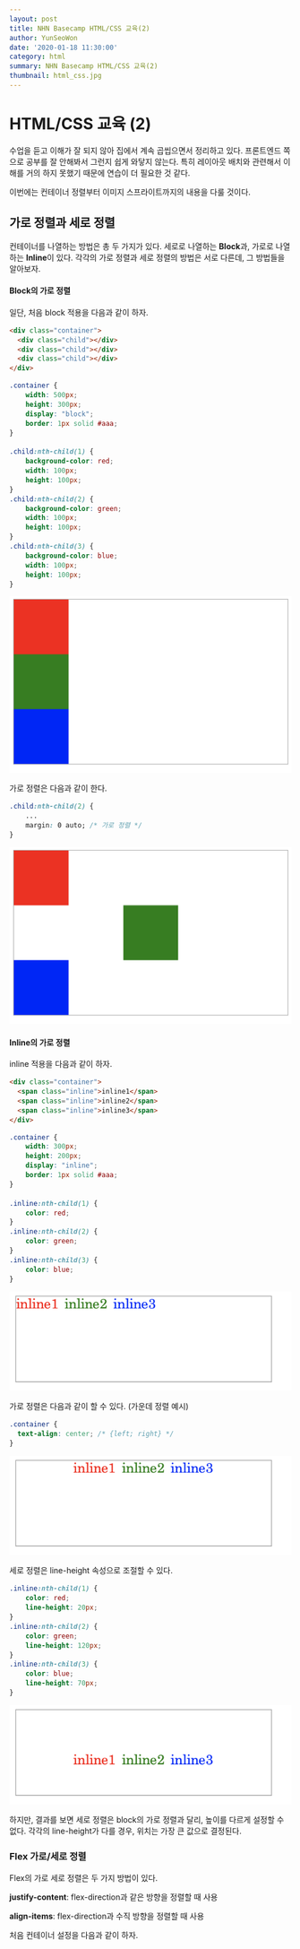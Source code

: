 ```yaml
---
layout: post
title: NHN Basecamp HTML/CSS 교육(2)
author: YunSeoWon
date: '2020-01-18 11:30:00'
category: html
summary: NHN Basecamp HTML/CSS 교육(2)
thumbnail: html_css.jpg
---
```




# HTML/CSS 교육 (2)

수업을 듣고 이해가 잘 되지 않아 집에서 계속 곱씹으면서 정리하고 있다. 프론트엔드 쪽으로 공부를 잘 안해봐서 그런지 쉽게 와닿지 않는다. 특히 레이아웃 배치와 관련해서 이해를 거의 하지 못했기 때문에 연습이 더 필요한 것 같다.

이번에는 컨테이너 정렬부터 이미지 스프라이트까지의 내용을 다룰 것이다.

  

## 가로 정렬과 세로 정렬

컨테이너를 나열하는 방법은 총 두 가지가 있다. 세로로 나열하는 **Block**과, 가로로 나열하는 **Inline**이 있다. 각각의 가로 정렬과 세로 정렬의 방법은 서로 다른데, 그 방법들을 알아보자.



#### Block의 가로 정렬

일단, 처음 block 적용을 다음과 같이 하자.

```html
<div class="container">
  <div class="child"></div>
  <div class="child"></div>
  <div class="child"></div>
</div>
```

```css
.container {
    width: 500px;
    height: 300px;
    display: "block";
    border: 1px solid #aaa;
}

.child:nth-child(1) {
    background-color: red;
    width: 100px;
    height: 100px;
}
.child:nth-child(2) {
    background-color: green;
    width: 100px;
    height: 100px;
}
.child:nth-child(3) {
    background-color: blue;
    width: 100px;
    height: 100px;
}
```

![before-block](../assets/img/posts/200118-git/before-block.png)

가로 정렬은 다음과 같이 한다.

```css
.child:nth-child(2) {
  	...
    margin: 0 auto; /* 가로 정렬 */
}
```

![hori-block](../assets/img/posts/200118-git/hori-block.png)

#### Inline의 가로 정렬

inline 적용을 다음과 같이 하자.

```html
<div class="container">
  <span class="inline">inline1</span>
  <span class="inline">inline2</span>
  <span class="inline">inline3</span>
</div>
```

```css
.container {
    width: 300px;
  	height: 200px;
    display: "inline";
    border: 1px solid #aaa;
}

.inline:nth-child(1) {
    color: red;
}
.inline:nth-child(2) {
    color: green;
}
.inline:nth-child(3) {
    color: blue;
}
```

![before-inline](../assets/img/posts/200118-git/before-inline.png)



가로 정렬은 다음과 같이 할 수 있다. (가운데 정렬 예시)

```css
.container {
  text-align: center; /* {left; right} */
}
```

![hori-inline](../assets/img/posts/200118-git/hori-inline.png)

세로 정렬은 line-height 속성으로 조절할 수 있다.

```css
.inline:nth-child(1) {
    color: red;
    line-height: 20px;
}
.inline:nth-child(2) {
    color: green;
    line-height: 120px;
}
.inline:nth-child(3) {
    color: blue;
    line-height: 70px;
}
```

![vert-inline](../assets/img/posts/200118-git/vert-inline.png)

하지만, 결과를 보면 세로 정렬은 block의 가로 정렬과 달리, 높이를 다르게 설정할 수 없다. 각각의 line-height가 다를 경우, 위치는 가장 큰 값으로 결정된다.



### Flex 가로/세로 정렬

Flex의 가로 세로 정렬은 두 가지 방법이 있다.

**justify-content**: flex-direction과 같은 방향을 정렬할 때 사용

**align-items**: flex-direction과 수직 방향을 정렬할 때 사용



처음 컨테이너 설정을 다음과 같이 하자.